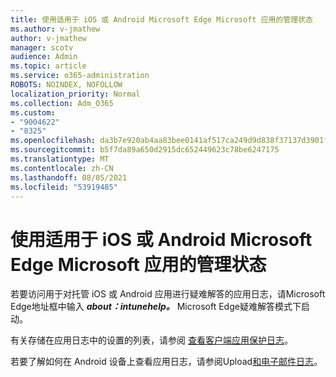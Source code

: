 ```yaml
---
title: 使用适用于 iOS 或 Android Microsoft Edge Microsoft 应用的管理状态
ms.author: v-jmathew
author: v-jmathew
manager: scotv
audience: Admin
ms.topic: article
ms.service: o365-administration
ROBOTS: NOINDEX, NOFOLLOW
localization_priority: Normal
ms.collection: Adm_O365
ms.custom:
- "9004622"
- "8325"
ms.openlocfilehash: da3b7e920ab4aa83bee0141af517ca249d9d838f37137d3901f6841b98ba9aae
ms.sourcegitcommit: b5f7da89a650d2915dc652449623c78be6247175
ms.translationtype: MT
ms.contentlocale: zh-CN
ms.lasthandoff: 08/05/2021
ms.locfileid: "53919485"
---
```

# <a name="view-the-management-status-of-microsoft-apps-using-microsoft-edge-for-ios-or-android-devices"></a>使用适用于 iOS 或 Android Microsoft Edge Microsoft 应用的管理状态

若要访问用于对托管 iOS 或 Android 应用进行疑难解答的应用日志，请Microsoft Edge地址框中输入 ***about：intunehelp。*** Microsoft Edge疑难解答模式下启动。

有关存储在应用日志中的设置的列表，请参阅 [查看客户端应用保护日志](https://go.microsoft.com/fwlink/?linkid=2141401)。

若要了解如何在 Android 设备上查看应用日志，请参阅Upload[和电子邮件日志](https://go.microsoft.com/fwlink/?linkid=2141408)。
